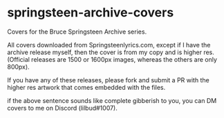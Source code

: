 # springsteen-archive-covers
Covers for the Bruce Springsteen Archive series. 

All covers downloaded from Springsteenlyrics.com, except if I have the archive release myself, then the cover is from my copy and is higher res. (Official releases are 1500 or 1600px images, whereas the others are only 800px). 

If you have any of these releases, please fork and submit a PR with the higher res artwork that comes embedded with the files.

if the above sentence sounds like complete gibberish to you, you can DM covers to me on Discord (lilbud#1007).
